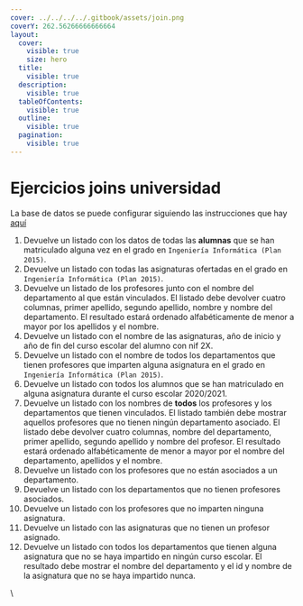 ```yaml
---
cover: ../../../../.gitbook/assets/join.png
coverY: 262.56266666666664
layout:
  cover:
    visible: true
    size: hero
  title:
    visible: true
  description:
    visible: true
  tableOfContents:
    visible: true
  outline:
    visible: true
  pagination:
    visible: true
---
```


# Ejercicios joins universidad

La base de datos se puede configurar siguiendo las instrucciones que hay [aquí](../../../../ut07-procedimientos-almacenados-funciones-y-triggers/procedimientos-almacenados/#universidad)

1. Devuelve un listado con los datos de todas las **alumnas** que se han matriculado alguna vez en el grado en `Ingeniería Informática (Plan 2015)`.
2. Devuelve un listado con todas las asignaturas ofertadas en el grado en `Ingeniería Informática (Plan 2015)`.
3. Devuelve un listado de los profesores junto con el nombre del departamento al que están vinculados. El listado debe devolver cuatro columnas, primer apellido, segundo apellido, nombre y nombre del departamento. El resultado estará ordenado alfabéticamente de menor a mayor por los apellidos y el nombre.
4. Devuelve un listado con el nombre de las asignaturas, año de inicio y año de fin del curso escolar del alumno con nif 2X.
5. Devuelve un listado con el nombre de todos los departamentos que tienen profesores que imparten alguna asignatura en el grado en `Ingeniería Informática (Plan 2015)`.
6. Devuelve un listado con todos los alumnos que se han matriculado en alguna asignatura durante el curso escolar 2020/2021.
7. Devuelve un listado con los nombres de **todos** los profesores y los departamentos que tienen vinculados. El listado también debe mostrar aquellos profesores que no tienen ningún departamento asociado. El listado debe devolver cuatro columnas, nombre del departamento, primer apellido, segundo apellido y nombre del profesor. El resultado estará ordenado alfabéticamente de menor a mayor por el nombre del departamento, apellidos y el nombre.
8. Devuelve un listado con los profesores que no están asociados a un departamento.
9. Devuelve un listado con los departamentos que no tienen profesores asociados.
10. Devuelve un listado con los profesores que no imparten ninguna asignatura.
11. Devuelve un listado con las asignaturas que no tienen un profesor asignado.
12. Devuelve un listado con todos los departamentos que tienen alguna asignatura que no se haya impartido en ningún curso escolar. El resultado debe mostrar el nombre del departamento y el id y nombre de la asignatura que no se haya impartido nunca.

\
